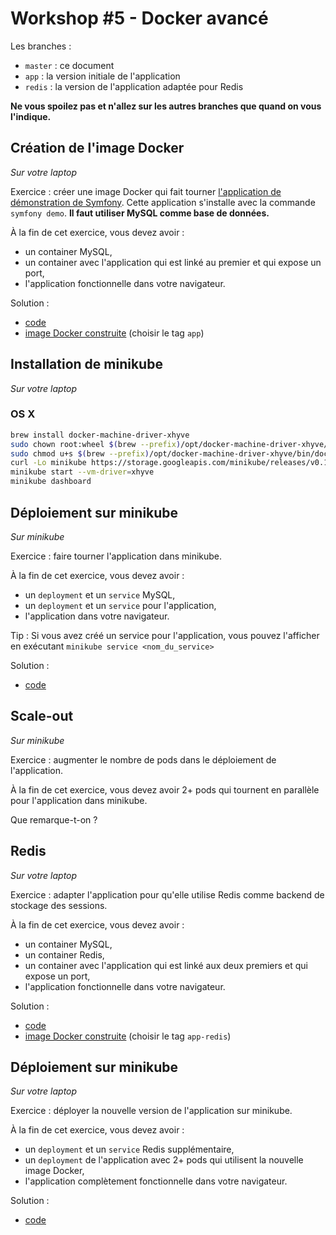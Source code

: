 # Workshop #5 - Docker avancé

Les branches :

* ``master`` : ce document
* ``app`` : la version initiale de l'application
* ``redis`` : la version de l'application adaptée pour Redis

**Ne vous spoilez pas et n'allez sur les autres branches que quand on vous l'indique.**

## Création de l'image Docker

_Sur votre laptop_

Exercice : créer une image Docker qui fait tourner [l'application de démonstration de Symfony](https://github.com/symfony/symfony-demo).
Cette application s'installe avec la commande ``symfony demo``. **Il faut utiliser MySQL comme base de données.**

À la fin de cet exercice, vous devez avoir :

* un container MySQL,
* un container avec l'application qui est linké au premier et qui expose un port,
* l'application fonctionnelle dans votre navigateur.

Solution :

* [code](https://github.com/Oxalide/docker-workshop-advanced/tree/app/app)
* [image Docker construite](https://hub.docker.com/r/oxalide/workshop-docker-advanced/tags/) (choisir le tag ``app``)

## Installation de minikube

_Sur votre laptop_

### OS X

```bash
brew install docker-machine-driver-xhyve
sudo chown root:wheel $(brew --prefix)/opt/docker-machine-driver-xhyve/bin/docker-machine-driver-xhyve
sudo chmod u+s $(brew --prefix)/opt/docker-machine-driver-xhyve/bin/docker-machine-driver-xhyve
curl -Lo minikube https://storage.googleapis.com/minikube/releases/v0.11.0/minikube-darwin-amd64 && chmod +x minikube && sudo mv minikube /usr/local/bin/
minikube start --vm-driver=xhyve
minikube dashboard
```

## Déploiement sur minikube

_Sur minikube_

Exercice : faire tourner l'application dans minikube.

À la fin de cet exercice, vous devez avoir :

* un ``deployment`` et un ``service`` MySQL,
* un ``deployment`` et un ``service`` pour l'application,
* l'application dans votre navigateur.

Tip : Si vous avez créé un service pour l'application, vous pouvez l'afficher en exécutant ``minikube service <nom_du_service>``

Solution :

* [code](https://github.com/Oxalide/docker-workshop-advanced/tree/app/k8s)

## Scale-out

_Sur minikube_

Exercice : augmenter le nombre de pods dans le déploiement de l'application.

À la fin de cet exercice, vous devez avoir 2+ pods qui tournent en parallèle pour l'application dans minikube.

Que remarque-t-on ?

## Redis

_Sur votre laptop_

Exercice : adapter l'application pour qu'elle utilise Redis comme backend de stockage des sessions.

À la fin de cet exercice, vous devez avoir :

* un container MySQL,
* un container Redis,
* un container avec l'application qui est linké aux deux premiers et qui expose un port,
* l'application fonctionnelle dans votre navigateur.

Solution :

* [code](https://github.com/Oxalide/docker-workshop-advanced/tree/redis/app)
* [image Docker construite](https://hub.docker.com/r/oxalide/workshop-docker-advanced/tags/) (choisir le tag ``app-redis``)

## Déploiement sur minikube

_Sur votre laptop_

Exercice : déployer la nouvelle version de l'application sur minikube.

À la fin de cet exercice, vous devez avoir :

* un ``deployment`` et un ``service`` Redis supplémentaire,
* un ``deployment`` de l'application avec 2+ pods qui utilisent la nouvelle image Docker,
* l'application complètement fonctionnelle dans votre navigateur.

Solution :

* [code](https://github.com/Oxalide/docker-workshop-advanced/tree/redis/k8s)
